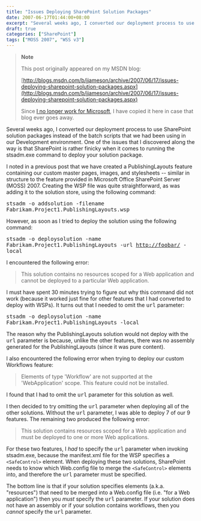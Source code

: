 ```yaml
---
title: "Issues Deploying SharePoint Solution Packages"
date: 2007-06-17T01:44:00+08:00
excerpt: "Several weeks ago, I converted our deployment process to use SharePoint solution packages instead of the batch scripts that we had been using in our Development environment. One of the issues that I discovered along the way is that SharePoint is rather..."
draft: true
categories: ["SharePoint"]
tags: ["MOSS 2007", "WSS v3"]
---
```


> **Note**
> 
> 
> 	This post originally appeared on my MSDN blog:  
>   
> 
> 
> [http://blogs.msdn.com/b/jjameson/archive/2007/06/17/issues-deploying-sharepoint-solution-packages.aspx](http://blogs.msdn.com/b/jjameson/archive/2007/06/17/issues-deploying-sharepoint-solution-packages.aspx)
> 
> 
> Since
> 	[I no longer work for Microsoft](/blog/jjameson/2011/09/02/last-day-with-microsoft), I have copied it here in case that blog 
> 	ever goes away.


Several weeks ago, I converted our deployment process to use SharePoint solution  packages instead of the batch scripts that we had been using in our Development  environment. One of the issues that I discovered along the way is that SharePoint  is rather finicky when it comes to running the stsadm.exe command to deploy your  solution package.

I noted in a previous post that we have created a PublishingLayouts feature containing  our custom master pages, images, and stylesheets -- similar in structure to the  feature provided in Microsoft Office SharePoint Server (MOSS) 2007. Creating the  WSP file was quite straightforward, as was adding it to the solution store, using  the following command:

<kbd>stsadm -o addsolution -filename Fabrikam.Project1.PublishingLayouts.wsp</kbd>

However, as soon as I tried to deploy the solution using the following command:

<kbd>stsadm -o deploysolution -name Fabrikam.Project1.PublishingLayouts -url	<a href="http://foobar/">http://foobar/</a> -local</kbd>

I encountered the following error:


> This solution contains no resources scoped for a Web application and cannot 
> be deployed to a particular Web application.


I must have spent 30 minutes trying to figure out why this command did not work  (because it worked just fine for other features that I had converted to deploy with  WSPs). It turns out that I needed to omit the <kbd>url</kbd> parameter:

<kbd>stsadm -o deploysolution -name Fabrikam.Project1.PublishingLayouts -local</kbd>

The reason why the PublishingLayouts solution would not deploy with the <kbd>url</kbd> parameter is because, unlike the other features, there was  no assembly generated for the PublishingLayouts (since it was pure content).

I also encountered the following error when trying to deploy our custom Workflows  feature:


> Elements of type 'Workflow' are not supported at the 'WebApplication' scope. 
> This feature could not be installed.


I found that I had to omit the <kbd>url</kbd> parameter for this solution  as well.

I then decided to try omitting the <kbd>url</kbd> parameter when deploying  all of the other solutions. Without the <kbd>url</kbd> parameter, I was able  to deploy 7 of our 9 features. The remaining two produced the following error:


> This solution contains resources scoped for a Web application and must be deployed 
> to one or more Web applications.


For these two features, I *had* to specify the <kbd>url</kbd> parameter  when invoking stsadm.exe, because the manifest.xml file for the WSP specifies a `<SafeControl>` element. When  deploying these two solutions, SharePoint needs to know which Web.config file to  merge the `<SafeControl>` elements  into, and therefore the <kbd>url</kbd> parameter must be specified.

The bottom line is that if your solution specifies elements (a.k.a. "resources")  that need to be merged into a Web.config file (i.e. "for a Web application") then  you *must* specify the <kbd>url</kbd> parameter. If your solution does  not have an assembly or if your solution contains workflows, then you *cannot*  specify the <kbd>url</kbd> parameter.

